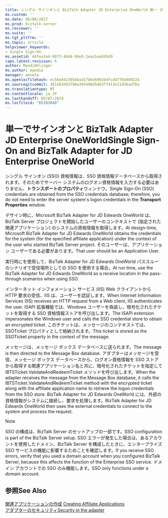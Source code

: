 ```yaml
---
title: シングル サインオンと BizTalk Adapter JD Enterprise OneWorld 単一 |Microsoft Docs
ms.custom: ''
ms.date: 06/08/2017
ms.prod: biztalk-server
ms.reviewer: ''
ms.suite: ''
ms.tgt_pltfrm: ''
ms.topic: article
helpviewer_keywords:
- Single Sign-On
ms.assetid: 44fea3a4-8073-4b64-94e5-1eacbae845d9
caps.latest.revision: 6
author: MandiOhlinger
ms.author: mandia
manager: anneta
ms.openlocfilehash: ec5be842305bbad1fb6e6963b4fcdd770a989224
ms.sourcegitcommit: 381e83d43796a345488d54b3f7413e11d56ad7be
ms.translationtype: MT
ms.contentlocale: ja-JP
ms.lasthandoff: 05/07/2019
ms.locfileid: "65393040"
---
```

# <a name="single-sign-on-and-biztalk-adapter-for-jd-enterprise-oneworld"></a><span data-ttu-id="b88e6-102">単一でサインオンと BizTalk Adapter JD Enterprise OneWorld</span><span class="sxs-lookup"><span data-stu-id="b88e6-102">Single Sign-On and BizTalk Adapter for JD Enterprise OneWorld</span></span>
<span data-ttu-id="b88e6-103">シングル サインオン (SSO) 資格情報は、SSO 資格情報データベースから取得されます。そのためでサーバー システムのログオン資格情報を入力する必要はありません、**トランスポートのプロパティ**ウィンドウ。</span><span class="sxs-lookup"><span data-stu-id="b88e6-103">Single Sign-On (SSO) credentials are obtained from the SSO credentials database; therefore, you do not need to enter the server system's logon credentials in the **Transport Properties** window.</span></span>  
  
 <span data-ttu-id="b88e6-104">デザイン時に、Microsoft BizTalk Adapter for JD Edwards OneWorld は、BizTalk Server プロジェクトを開始したユーザーのコンテキストで (指定された関連アプリケーション) のシステムの資格情報を取得します。</span><span class="sxs-lookup"><span data-stu-id="b88e6-104">At design-time, Microsoft BizTalk Adapter for JD Edwards OneWorld obtains the credentials for the system (for the specified affiliate application) under the context of the user who started BizTalk Server project.</span></span> <span data-ttu-id="b88e6-105">そのユーザーは、アプリケーション ユーザーである必要があります。</span><span class="sxs-lookup"><span data-stu-id="b88e6-105">That user should be an Application User.</span></span>  
  
 <span data-ttu-id="b88e6-106">実行時にを使用して、BizTalk Adapter for JD Edwards OneWorld パススルーのシナリオで受信場所としての SSO を使用する場合。</span><span class="sxs-lookup"><span data-stu-id="b88e6-106">At run time, use the BizTalk Adapter for JD Edwards OneWorld as a receive location in the pass-through scenarios when using SSO.</span></span>  
  
 <span data-ttu-id="b88e6-107">インターネット インフォメーション サービス (IIS) Web クライアントから HTTP 要求の受信、IIS は、ユーザーを認証します。</span><span class="sxs-lookup"><span data-stu-id="b88e6-107">When Internet Information Services (IIS) receives an HTTP request from a Web client, IIS authenticates the user.</span></span> <span data-ttu-id="b88e6-108">ISAPI 拡張機能では、Windows ユーザーを偽装し、暗号化されたチケットを取得する SSO 資格情報ストアを呼び出します。</span><span class="sxs-lookup"><span data-stu-id="b88e6-108">The ISAPI extension impersonates the Windows user and calls the SSO credential store to obtain an encrypted ticket.</span></span> <span data-ttu-id="b88e6-109">このチケットは、メッセージのコンテキストでは、SSOTicket プロパティとして格納されます。</span><span class="sxs-lookup"><span data-stu-id="b88e6-109">This ticket is stored as the SSOTicket property in the context of the message.</span></span>  
  
 <span data-ttu-id="b88e6-110">メッセージは、メッセージ ボックス データベースに送られます。</span><span class="sxs-lookup"><span data-stu-id="b88e6-110">The message is then directed to the Message Box database.</span></span> <span data-ttu-id="b88e6-111">アダプターはメッセージを受信、メッセージ ボックス データベースから、ログオン資格情報を SSO ストアから取得する関連アプリケーション名と共に、暗号化されたチケットを指定して IBTSTicket.ValidateAndRedeemTicket メソッドを呼び出します。</span><span class="sxs-lookup"><span data-stu-id="b88e6-111">When the adapter receives the message from the Message Box database, it calls the IBTSTicket.ValidateAndRedeemTicket method with the encrypted ticket along with the affiliate application name to retrieve the logon credentials from the SSO store.</span></span> <span data-ttu-id="b88e6-112">BizTalk Adapter for JD Edwards OneWorld には、外部の資格情報がシステムに接続し、要求を処理します。</span><span class="sxs-lookup"><span data-stu-id="b88e6-112">BizTalk Adapter for JD Edwards OneWorld then uses the external credentials to connect to the system and process the request.</span></span>  
  
> [!NOTE]
>  <span data-ttu-id="b88e6-113">SSO の構成は、BizTalk Server のセットアップの一部です。</span><span class="sxs-lookup"><span data-stu-id="b88e6-113">SSO configuration is part of the BizTalk Server setup.</span></span> <span data-ttu-id="b88e6-114">SSO エラーが発生した場合は、あるアカウントを使用したドメイン、BizTalk Server を構成したときに、エンタープライズ SSO サービスの機能に影響するためことを確認します。</span><span class="sxs-lookup"><span data-stu-id="b88e6-114">If you receive SSO errors, verify that you used a domain account when you configured BizTalk Server, because this affects the function of the Enterprise SSO service.</span></span> <span data-ttu-id="b88e6-115">ドメイン アカウントでの SSO のみ機能します。</span><span class="sxs-lookup"><span data-stu-id="b88e6-115">SSO only functions under a domain account.</span></span>  
  
## <a name="see-also"></a><span data-ttu-id="b88e6-116">参照</span><span class="sxs-lookup"><span data-stu-id="b88e6-116">See Also</span></span>  
 <span data-ttu-id="b88e6-117">[関連アプリケーションの作成](../core/creating-affiliate-applications3.md) </span><span class="sxs-lookup"><span data-stu-id="b88e6-117">[Creating Affiliate Applications](../core/creating-affiliate-applications3.md) </span></span>  
 [<span data-ttu-id="b88e6-118">アダプターのセキュリティ</span><span class="sxs-lookup"><span data-stu-id="b88e6-118">Security in the adapter</span></span>](../core/security-in-biztalk-adapter-for-jd-edwards-oneworld.md)